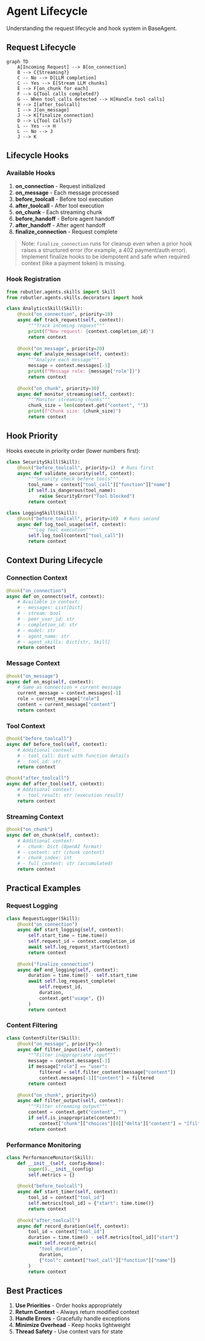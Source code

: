 # Agent Lifecycle

Understanding the request lifecycle and hook system in BaseAgent.

## Request Lifecycle

```mermaid
graph TD
    A[Incoming Request] --> B[on_connection]
    B --> C{Streaming?}
    C -- No --> D[LLM completion]
    C -- Yes --> E[Stream LLM chunks]
    E --> F[on_chunk for each]
    F --> G{Tool calls completed?}
    G -- When tool_calls detected --> H[Handle tool calls]
    H --> I[after_toolcall]
    I --> J[on_message]
    J --> K[finalize_connection]
    D --> L{Tool Calls?}
    L -- Yes --> H
    L -- No --> J
    J --> K
```

## Lifecycle Hooks

### Available Hooks

1. **on_connection** - Request initialized
2. **on_message** - Each message processed
3. **before_toolcall** - Before tool execution
4. **after_toolcall** - After tool execution
5. **on_chunk** - Each streaming chunk
6. **before_handoff** - Before agent handoff
7. **after_handoff** - After agent handoff
8. **finalize_connection** - Request complete

> Note: `finalize_connection` runs for cleanup even when a prior hook raises a structured error (for example, a 402 payment/auth error). Implement finalize hooks to be idempotent and safe when required context (like a payment token) is missing.

### Hook Registration

```python
from robutler.agents.skills import Skill
from robutler.agents.skills.decorators import hook

class AnalyticsSkill(Skill):
    @hook("on_connection", priority=10)
    async def track_request(self, context):
        """Track incoming request"""
        print(f"New request: {context.completion_id}")
        return context
    
    @hook("on_message", priority=20)
    async def analyze_message(self, context):
        """Analyze each message"""
        message = context.messages[-1]
        print(f"Message role: {message['role']}")
        return context
    
    @hook("on_chunk", priority=30)
    async def monitor_streaming(self, context):
        """Monitor streaming chunks"""
        chunk_size = len(context.get("content", ""))
        print(f"Chunk size: {chunk_size}")
        return context
```

## Hook Priority

Hooks execute in priority order (lower numbers first):

```python
class SecuritySkill(Skill):
    @hook("before_toolcall", priority=1)  # Runs first
    async def validate_security(self, context):
        """Security check before tools"""
        tool_name = context["tool_call"]["function"]["name"]
        if self.is_dangerous(tool_name):
            raise SecurityError("Tool blocked")
        return context

class LoggingSkill(Skill):
    @hook("before_toolcall", priority=10)  # Runs second
    async def log_tool_usage(self, context):
        """Log tool execution"""
        self.log_tool(context["tool_call"])
        return context
```

## Context During Lifecycle

### Connection Context

```python
@hook("on_connection")
async def on_connect(self, context):
    # Available in context:
    # - messages: List[Dict]
    # - stream: bool
    # - peer_user_id: str
    # - completion_id: str
    # - model: str
    # - agent_name: str
    # - agent_skills: Dict[str, Skill]
    return context
```

### Message Context

```python
@hook("on_message")
async def on_msg(self, context):
    # Same as connection + current message
    current_message = context.messages[-1]
    role = current_message["role"]
    content = current_message["content"]
    return context
```

### Tool Context

```python
@hook("before_toolcall")
async def before_tool(self, context):
    # Additional context:
    # - tool_call: Dict with function details
    # - tool_id: str
    return context

@hook("after_toolcall")
async def after_tool(self, context):
    # Additional context:
    # - tool_result: str (execution result)
    return context
```

### Streaming Context

```python
@hook("on_chunk")
async def on_chunk(self, context):
    # Additional context:
    # - chunk: Dict (OpenAI format)
    # - content: str (chunk content)
    # - chunk_index: int
    # - full_content: str (accumulated)
    return context
```

## Practical Examples

### Request Logging

```python
class RequestLogger(Skill):
    @hook("on_connection")
    async def start_logging(self, context):
        self.start_time = time.time()
        self.request_id = context.completion_id
        await self.log_request_start(context)
        return context
    
    @hook("finalize_connection")
    async def end_logging(self, context):
        duration = time.time() - self.start_time
        await self.log_request_complete(
            self.request_id,
            duration,
            context.get("usage", {})
        )
        return context
```

### Content Filtering

```python
class ContentFilter(Skill):
    @hook("on_message", priority=5)
    async def filter_input(self, context):
        """Filter inappropriate input"""
        message = context.messages[-1]
        if message["role"] == "user":
            filtered = self.filter_content(message["content"])
            context.messages[-1]["content"] = filtered
        return context
    
    @hook("on_chunk", priority=5)
    async def filter_output(self, context):
        """Filter streaming output"""
        content = context.get("content", "")
        if self.is_inappropriate(content):
            context["chunk"]["choices"][0]["delta"]["content"] = "[filtered]"
        return context
```

### Performance Monitoring

```python
class PerformanceMonitor(Skill):
    def __init__(self, config=None):
        super().__init__(config)
        self.metrics = {}
    
    @hook("before_toolcall")
    async def start_timer(self, context):
        tool_id = context["tool_id"]
        self.metrics[tool_id] = {"start": time.time()}
        return context
    
    @hook("after_toolcall")
    async def record_duration(self, context):
        tool_id = context["tool_id"]
        duration = time.time() - self.metrics[tool_id]["start"]
        await self.record_metric(
            "tool_duration",
            duration,
            {"tool": context["tool_call"]["function"]["name"]}
        )
        return context
```

## Best Practices

1. **Use Priorities** - Order hooks appropriately
2. **Return Context** - Always return modified context
3. **Handle Errors** - Gracefully handle exceptions
4. **Minimize Overhead** - Keep hooks lightweight
5. **Thread Safety** - Use context vars for state 